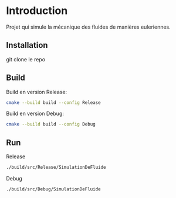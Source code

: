 # Introduction

Projet qui simule la mécanique des fluides de manières euleriennes.

## Installation

git clone le repo

## Build

Build en version Release:

```bash 
cmake --build build --config Release
```

Build en version Debug:

```bash 
cmake --build build --config Debug
```


## Run

Release

```bash 
./build/src/Release/SimulationDeFluide
```


Debug

```bash 
./build/src/Debug/SimulationDeFluide
```

